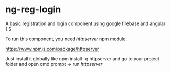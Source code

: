 # ng-reg-login
A basic registration and login component using google firebase and angular 1.5

To run this component, you need *httpserver* npm module.

https://www.npmjs.com/package/httpserver

Just install it globally like npm install -g httpserver and go to your project folder and open cmd prompt -> run *httpserver*
